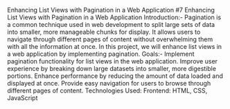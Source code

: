 Enhancing List Views with Pagination in a Web Application #7
Enhancing List Views with Pagination in a Web Application
Introduction:- 
Pagination is a common technique used in web development to split large sets of data into smaller, more manageable chunks for display. It allows users to navigate through different pages of content without overwhelming them with all the information at once. In this project, we will enhance list views in a web application by implementing pagination.
Goals:-
Implement pagination functionality for list views in the web application.
Improve user experience by breaking down large datasets into smaller, more digestible portions.
Enhance performance by reducing the amount of data loaded and displayed at once.
Provide easy navigation for users to browse through different pages of content.
Technologies Used:
Frontend: HTML, CSS, JavaScript 
